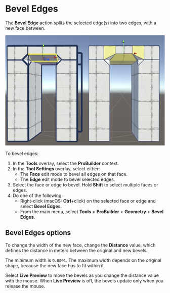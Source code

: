 # Bevel Edges

The __Bevel Edge__ action splits the selected edge(s) into two edges, with a new face between.

![Bevel 3 edges on cube](images/BevelEdges_Example.png)

To bevel edges:

1. In the **Tools** overlay, select the **ProBuilder** context.
1. In the **Tool Settings** overlay, select either:
    * The **Face** edit mode to bevel all edges on that face.
    * The **Edge** edit mode to bevel selected edges.
1. Select the face or edge to bevel. Hold **Shift** to select multiple faces or edges.
1. Do one of the following:
    * Right-click (macOS: **Ctrl**+click) on the selected face or edge and select **Bevel Edges**.
    * From the main menu, select **Tools** > **ProBuilder** > **Geometry** > **Bevel Edges**.

## Bevel Edges options

To change the width of the new face, change the __Distance__ value, which defines the distance in meters between the original and new bevels. 

The minimum width is `0.0001`. The maximum width depends on the original shape, because the new face has to fit within it.

Select **Live Preview** to move the bevels as you change the distance value with the mouse. When **Live Preview** is off, the bevels update only when you release the mouse.